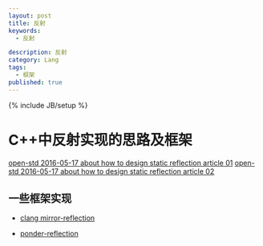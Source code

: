 ```yaml
---
layout: post
title: 反射
keywords:
  - 反射

description: 反射
category: Lang
tags:
  - 框架
published: true
---
```

{% include JB/setup %}



<!--more-->
# C++中反射实现的思路及框架
[open-std 2016-05-17 about how to design static reflection article 01](http://www.open-std.org/jtc1/sc22/wg21/docs/papers/2016/p0194r1.html)
[open-std 2016-05-17 about how to design static reflection article 02](http://www.open-std.org/jtc1/sc22/wg21/docs/papers/2016/p0255r0.pdf)

## 一些框架实现
* [clang mirror-reflection](https://github.com/matus-chochlik/clang/tree/mirror-reflection/mirror)

* [ponder-reflection](https://github.com/billyquith/ponder)




